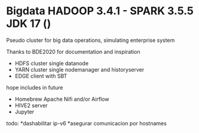 # Bigdata HADOOP 3.4.1 - SPARK 3.5.5 JDK 17 ()
Pseudo cluster for big data operations, simulating enterprise system

Thanks to BDE2020 for documentation and inspiration

* HDFS cluster single datanode
* YARN cluster single nodemanager and historyserver
* EDGE client with SBT

hope includes in future
* Homebrew Apache Nifi and/or Airflow 
* HIVE2 server
* Jupyter 

todo: 
    *dashabilitar ip-v6
    *asegurar comunicacion por hostnames
    